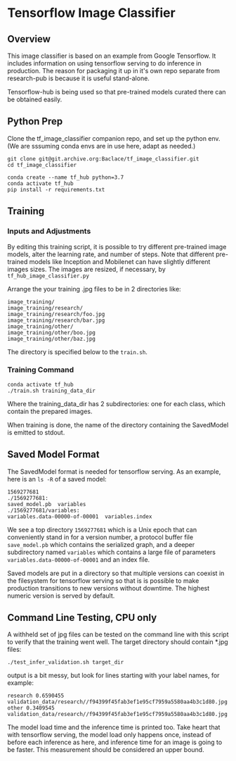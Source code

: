 # Tensorflow Image Classifier

## Overview
This image classifier is based on an example from Google Tensorflow. It includes information on using 
tensorflow serving to do inference in production. The reason for packaging it up in it's own repo 
separate from research-pub is because it is useful stand-alone.  

Tensorflow-hub is being used so that pre-trained models curated there can be obtained easily.

## Python Prep
Clone the tf_image_classifier companion repo, and set up the python env.
(We are sssuming conda envs are in use here, adapt as needed.) 
```
git clone git@git.archive.org:Baclace/tf_image_classifier.git
cd tf_image_classifier

conda create --name tf_hub python=3.7 
conda activate tf_hub
pip install -r requirements.txt
```

##          Training
### Inputs and Adjustments
By editing this training script, it is possible to try different pre-trained image models, 
alter the learning rate, and number of steps.  Note that different pre-trained models like Inception and Mobilenet can have 
slightly different images sizes.  The images are resized, if necessary, by `tf_hub_image_classifier.py`

Arrange the your training .jpg files to be in 2 directories like:
```
image_training/
image_training/research/
image_training/research/foo.jpg
image_training/research/bar.jpg
image_training/other/
image_training/other/boo.jpg
image_training/other/baz.jpg
```
The directory is specified below to the `train.sh`. 

### Training Command
```
conda activate tf_hub
./train.sh training_data_dir
```
Where the training_data_dir has 2 subdirectories: one for each class, which contain the prepared images. 

When training is done, the name of the directory containing the SavedModel is emitted to stdout. 

## Saved Model Format 
The SavedModel format is needed for tensorflow serving. As an example, here is an `ls -R`  of a saved model:
```
1569277681
./1569277681:
saved_model.pb  variables
./1569277681/variables:
variables.data-00000-of-00001  variables.index
```
We see a top directory `1569277681` which is a Unix epoch that can conveniently stand in for a version number, 
a protocol buffer file `save_model.pb` which contains the serialized graph, and a deeper subdirectory 
named `variables` which contains a large file of parameters `variables.data-00000-of-00001` and an index 
file. 

Saved models are put in a directory so that multiple versions can coexist in the filesystem for tensorflow serving
so that is is possible to make production transitions to new versions without downtime. The highest numeric
version is served by default.  


## Command Line Testing, CPU only
A withheld set of jpg files can be tested on the command line with this script to verify that the training 
went well.
The target directory should contain *.jpg files:
``` 
./test_infer_validation.sh target_dir
```
output is a bit messy, but look for lines starting with your label names, for example:
```
research 0.6590455 validation_data/research//f94399f45fab3ef1e95cf7959a5580aa4b3c1d80.jpg
other 0.3409545 validation_data/research//f94399f45fab3ef1e95cf7959a5580aa4b3c1d80.jpg
```
The model load time and the inference time is printed too. Take heart that with tensorflow serving, the model load 
only happens once, instead of before each inference as here, and inference time for an image is going to be 
faster. This measurement should be considered an upper bound.

